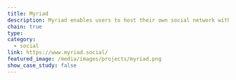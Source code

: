 ```yaml
---
title: Myriad
description: Myriad enables users to host their own social network without centralized control.
chain: true
type:
category:
  - social
link: https://www.myriad.social/
featured_image: /media/images/projects/myriad.png
show_case_study: false
---
```


